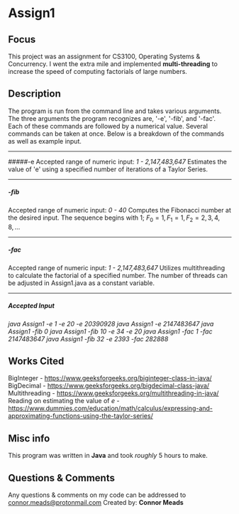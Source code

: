 # Assign1

## Focus
This project was an assignment for CS3100, Operating Systems & Concurrency. I went the extra mile and implemented **multi-threading** to increase the speed of computing factorials of large numbers.  

## Description
The program is run from the command line and takes various arguments.  The three arguments the program recognizes are, '-e', '-fib', and '-fac'.  Each of these commands are followed by a numerical value. Several commands can be taken at once.  Below is a breakdown of the commands as well as example input.
***
#####-e
Accepted range of numeric input: *1 - 2,147,483,647*
Estimates the value of 'e' using a specified number of iterations of a Taylor Series.
***
##### -fib
Accepted range of numeric input: *0 - 40*
Computes the Fibonacci number at the desired input.  The sequence begins with 1; $F_0=1, F_1=1, F_2=2,3,4,8, ...$
***
##### -fac
Accepted range of numeric input: *1 - 2,147,483,647*
Utilizes multithreading to calculate the factorial of  a specified number.  The number of threads can be adjusted in Assign1.java as a constant variable.  
***
##### Accepted Input
*java Assign1 -e 1 -e 20 -e 20390928*
*java Assign1 -e 2147483647*
*java Assign1 -fib 0*
*java Assign1 -fib 10 -e 34 -e 20*
*java Assign1 -fac 1 -fac 2147483647*
*java Assign1 -fib 32 -e 2393 -fac 282888*
## Works Cited
BigInteger - https://www.geeksforgeeks.org/biginteger-class-in-java/
BigDecimal - https://www.geeksforgeeks.org/bigdecimal-class-java/ 
Multithreading - https://www.geeksforgeeks.org/multithreading-in-java/ 
Reading on estimating the value of *e* - https://www.dummies.com/education/math/calculus/expressing-and-approximating-functions-using-the-taylor-series/

## Misc info
This program was written in **Java** and took *roughly* 5 hours to make.

## Questions & Comments
Any questions & comments on my code can be addressed to connor.meads@protonmail.com
Created by: **Connor Meads**
